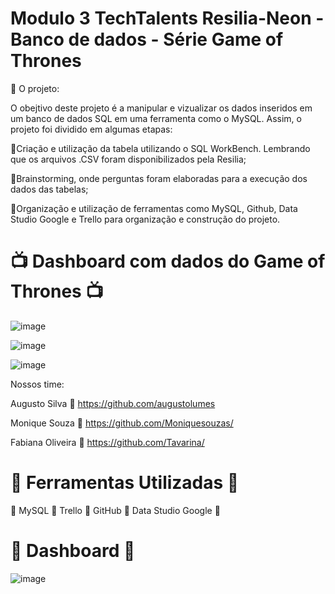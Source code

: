 # Modulo 3 TechTalents Resilia-Neon - Banco de dados - Série Game of Thrones 

:scroll: O projeto:

O obejtivo deste projeto é a manipular e vizualizar os dados inseridos em um banco de dados SQL em uma ferramenta como o MySQL. Assim, o projeto foi dividido em algumas etapas:

🔹Criação e utilização da tabela utilizando o SQL WorkBench. Lembrando que os arquivos .CSV foram disponibilizados pela Resilia;

🔹Brainstorming, onde perguntas foram elaboradas para a execução dos dados das tabelas;

🔹Organização e utilização de ferramentas como MySQL, Github, Data Studio Google e Trello para organização e construção do projeto.


# :tv: Dashboard com dados do Game of Thrones :tv:

![image](https://user-images.githubusercontent.com/82628962/143469854-04079f80-36f0-4ef4-96df-51fddca9fbd1.png)

![image](https://user-images.githubusercontent.com/82628962/143469995-e43c9333-c3a2-4c7b-9101-756857e1a620.png)


![image](https://user-images.githubusercontent.com/82628962/143469691-99a0dbaf-992d-40b9-872d-8bef5ef40dde.png)

Nossos time:

Augusto Silva
🔹 https://github.com/augustolumes

Monique Souza
🔹 https://github.com/Moniquesouzas/

Fabiana Oliveira
🔹 https://github.com/Tavarina/


# :scroll: Ferramentas Utilizadas :scroll:


🔹 MySQL
🔹 Trello
🔹 GitHub
🔹 Data Studio Google
🔹


# :scroll: Dashboard :scroll:

![image](https://user-images.githubusercontent.com/82628962/143502007-f787c781-c593-432e-a9be-b8c150fa7f92.png)


